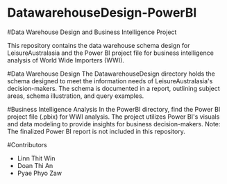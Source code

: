 # DatawarehouseDesign-PowerBI

#Data Warehouse Design and Business Intelligence Project

This repository contains the data warehouse schema design for LeisureAustralasia and the Power BI project file for business intelligence analysis of World Wide Importers (WWI).

#Data Warehouse Design
The DatawarehouseDesign directory holds the schema designed to meet the information needs of LeisureAustralasia's decision-makers. The schema is documented in a report, outlining subject areas, schema illustration, and query examples.

#Business Intelligence Analysis
In the PowerBI directory, find the Power BI project file (.pbix) for WWI analysis. The project utilizes Power BI's visuals and data modeling to provide insights for business decision-makers.
Note: The finalized Power BI report is not included in this repository.

#Contributors
* Linn Thit Win
* Doan Thi An
* Pyae Phyo Zaw
